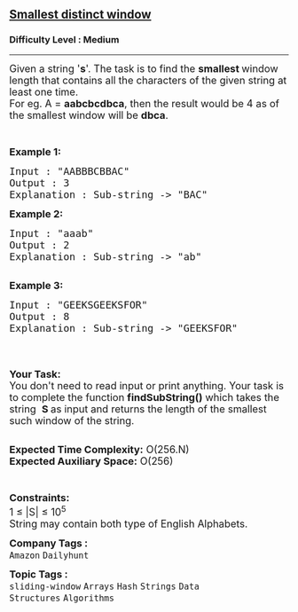 <h2><a href="https://practice.geeksforgeeks.org/problems/smallest-distant-window3132/1?page=1&difficulty">Smallest distinct window</a></h2><h3>Difficulty Level : Medium</h3><hr><div class="problems_problem_content__Xm_eO"><p><span style="font-size:18px">Given a string '<strong>s</strong>'. The task is to find the <strong>smallest </strong>window length&nbsp;that contains all the characters of the given string at least one time.<br>
For eg. A = <strong>aabcbcdbca</strong>, then the result would be 4 as of the smallest window will be <strong>dbca</strong>.</span></p>

<p>&nbsp;</p>

<p><span style="font-size:18px"><strong>Example 1:</strong></span></p>

<div>
<pre><span style="font-size:18px">Input : "AABBBCBBAC"
Output : 3
Explanation : Sub-string -&gt; "BAC"
</span></pre>
</div>

<div><span style="font-size:18px"><strong>Example 2:</strong></span></div>

<pre><span style="font-size:18px">Input : "aaab"
Output : 2
Explanation : Sub-string -&gt; "ab"</span></pre>

<div>&nbsp;</div>

<div><span style="font-size:18px"><strong>Example 3:</strong></span></div>

<pre><span style="font-size:18px">Input : "GEEKSGEEKSFOR"
Output : 8
Explanation : Sub-string -&gt; "GEEKSFOR"</span></pre>

<p>&nbsp;</p>

<p><br>
<span style="font-size:18px"><strong>Your Task:&nbsp;&nbsp;</strong><br>
You don't need to read input or print anything. Your task is to complete the function&nbsp;<strong>findSubString()</strong>&nbsp;which takes the string&nbsp; <strong>S</strong><strong> </strong>as input&nbsp;and returns the length of the smallest such window of the string.</span></p>

<p><br>
<span style="font-size:18px"><strong>Expected Time Complexity:</strong> O(256.N)<br>
<strong>Expected Auxiliary Space:</strong> O(256)</span></p>

<p>&nbsp;</p>

<p><span style="font-size:18px"><strong>Constraints:</strong><br>
1 ≤ |S| ≤ 10<sup>5</sup><br>
String may contain both type of English Alphabets.</span></p>
</div><p><span style=font-size:18px><strong>Company Tags : </strong><br><code>Amazon</code>&nbsp;<code>Dailyhunt</code>&nbsp;<br><p><span style=font-size:18px><strong>Topic Tags : </strong><br><code>sliding-window</code>&nbsp;<code>Arrays</code>&nbsp;<code>Hash</code>&nbsp;<code>Strings</code>&nbsp;<code>Data Structures</code>&nbsp;<code>Algorithms</code>&nbsp;